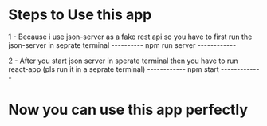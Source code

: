 # Steps to Use this app
1 - Because i use json-server as a fake rest api so you have to first run the json-server in seprate terminal
    ---------- npm run server ------------
    
2 - After you start json server in sperate terminal then you have to run react-app (pls run it in a seprate terminal) 
     ------------ npm start -------------
# Now you can use this app perfectly
